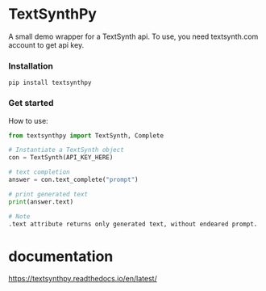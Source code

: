 # TextSynthPy
A small demo wrapper for a TextSynth api. To use, you need textsynth.com account to get api key. 

### Installation
```
pip install textsynthpy
```

### Get started
How to use:

```Python
from textsynthpy import TextSynth, Complete

# Instantiate a TextSynth object
con = TextSynth(API_KEY_HERE)

# text completion 
answer = con.text_complete("prompt")

# print generated text
print(answer.text)

# Note
.text attribute returns only generated text, without endeared prompt.
```

# documentation
https://textsynthpy.readthedocs.io/en/latest/
